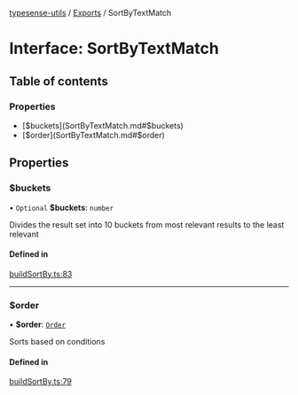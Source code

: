 [typesense-utils](../README.md) / [Exports](../modules.md) / SortByTextMatch

# Interface: SortByTextMatch

## Table of contents

### Properties

- [$buckets](SortByTextMatch.md#$buckets)
- [$order](SortByTextMatch.md#$order)

## Properties

### $buckets

• `Optional` **$buckets**: `number`

Divides the result set into 10 buckets from most relevant results to the least relevant

#### Defined in

[buildSortBy.ts:83](https://github.com/igrek8/typesense-utils/blob/727ac0a/src/buildSortBy.ts#L83)

___

### $order

• **$order**: [`Order`](../enums/Order.md)

Sorts based on conditions

#### Defined in

[buildSortBy.ts:79](https://github.com/igrek8/typesense-utils/blob/727ac0a/src/buildSortBy.ts#L79)
